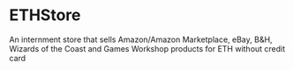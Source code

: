 # ETHStore
An internment store that sells Amazon/Amazon Marketplace, eBay, B&amp;H, Wizards of the Coast and Games Workshop products for ETH without credit card
